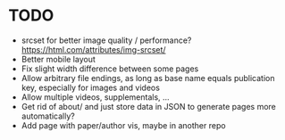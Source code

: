 # TODO

- srcset for better image quality / performance? https://html.com/attributes/img-srcset/
- Better mobile layout
- Fix slight width difference between some pages
- Allow arbitrary file endings, as long as base name equals publication key, especially for images and videos
- Allow multiple videos, supplementals, ...
- Get rid of about/ and just store data in JSON to generate pages more automatically?
- Add page with paper/author vis, maybe in another repo
